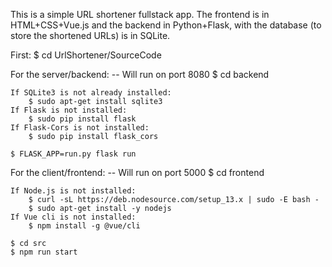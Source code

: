 This is a simple URL shortener fullstack app. The frontend is in HTML+CSS+Vue.js and the
backend in Python+Flask, with the database (to store the shortened URLs) is in SQLite.

First:
	$ cd UrlShortener/SourceCode

For the server/backend:					-- Will run on port 8080
	$ cd backend

	If SQLite3 is not already installed:
		$ sudo apt-get install sqlite3
	If Flask is not installed:
		$ sudo pip install flask
	If Flask-Cors is not installed:
		$ sudo pip install flask_cors

	$ FLASK_APP=run.py flask run

For the client/frontend:				-- Will run on port 5000
	$ cd frontend

	If Node.js is not installed:
		$ curl -sL https://deb.nodesource.com/setup_13.x | sudo -E bash -
		$ sudo apt-get install -y nodejs
	If Vue cli is not installed:
		$ npm install -g @vue/cli

	$ cd src
	$ npm run start
